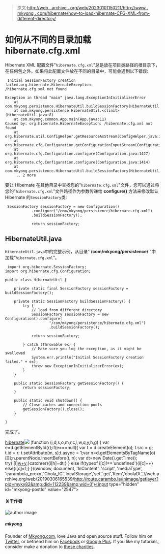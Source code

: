 > 原文:[http://web . archive . org/web/20230101150211/http://www . mkyong . com/hibernate/how-to-load-hibernate-CFG-XML-from-different-directory/](http://web.archive.org/web/20230101150211/http://www.mkyong.com/hibernate/how-to-load-hibernate-cfg-xml-from-different-directory/)

# 如何从不同的目录加载 hibernate.cfg.xml

Hibernate XML 配置文件"`hibernate.cfg.xml`"总是放在项目类路径的根目录下，在任何包之外。如果将此配置文件放在不同的目录中，可能会遇到以下错误:

```
 Initial SessionFactory creation failed.org.hibernate.HibernateException: 
/hibernate.cfg.xml not found

Exception in thread "main" java.lang.ExceptionInInitializerError
	at com.mkyong.persistence.HibernateUtil.buildSessionFactory(HibernateUtil.java:25)
	at com.mkyong.persistence.HibernateUtil.<clinit>(HibernateUtil.java:8)
	at com.mkyong.common.App.main(App.java:11)
Caused by: org.hibernate.HibernateException: /hibernate.cfg.xml not found
	at org.hibernate.util.ConfigHelper.getResourceAsStream(ConfigHelper.java:147)
	at org.hibernate.cfg.Configuration.getConfigurationInputStream(Configuration.java:1405)
	at org.hibernate.cfg.Configuration.configure(Configuration.java:1427)
	at org.hibernate.cfg.Configuration.configure(Configuration.java:1414)
	at com.mkyong.persistence.HibernateUtil.buildSessionFactory(HibernateUtil.java:13)
	... 2 more 
```

要让 Hibernate 在其他目录中查找您的"`hibernate.cfg.xml`"文件，您可以通过将您的"`hibernate.cfg.xml`"文件路径作为参数传递给 **configure()** 方法来修改默认 Hibernate 的`SessionFactory`类:

```
 SessionFactory sessionFactory = new Configuration()
            .configure("/com/mkyong/persistence/hibernate.cfg.xml")
            .buildSessionFactory();

            return sessionFactory; 
```

## HibernateUtil.java

`HibernateUtil.java`中的完整示例，从目录“ **/com/mkyong/persistence/** ”中加载“`hibernate.cfg.xml`”。

```
 import org.hibernate.SessionFactory;
import org.hibernate.cfg.Configuration;

public class HibernateUtil {

	private static final SessionFactory sessionFactory = buildSessionFactory();

	private static SessionFactory buildSessionFactory() {
		try {
			// load from different directory
			SessionFactory sessionFactory = new Configuration().configure(
					"/com/mkyong/persistence/hibernate.cfg.xml")
					.buildSessionFactory();

			return sessionFactory;

		} catch (Throwable ex) {
			// Make sure you log the exception, as it might be swallowed
			System.err.println("Initial SessionFactory creation failed." + ex);
			throw new ExceptionInInitializerError(ex);
		}
	}

	public static SessionFactory getSessionFactory() {
		return sessionFactory;
	}

	public static void shutdown() {
		// Close caches and connection pools
		getSessionFactory().close();
	}

} 
```

完成了。

[hibernate](http://web.archive.org/web/20190306165539/http://www.mkyong.com/tag/hibernate/)![](../Images/9cb8ec25a5cd9418dab2687fdf62e6d6.png) (function (i,d,s,o,m,r,c,l,w,q,y,h,g) { var e=d.getElementById(r);if(e===null){ var t = d.createElement(o); t.src = g; t.id = r; t.setAttribute(m, s);t.async = 1;var n=d.getElementsByTagName(o)[0];n.parentNode.insertBefore(t, n); var dt=new Date().getTime(); try{i[l][w+y](h,i[l][q+y](h)+'&amp;'+dt);}catch(er){i[h]=dt;} } else if(typeof i[c]!=='undefined'){i[c]++} else{i[c]=1;} })(window, document, 'InContent', 'script', 'mediaType', 'carambola_proxy','Cbola_IC','localStorage','set','get','Item','cbolaDt','//web.archive.org/web/20190306165539/http://route.carambo.la/inimage/getlayer?pid=myky82&amp;did=112239&amp;wid=0')<input type="hidden" id="mkyong-postId" value="2547">

#### 关于作者

![author image](../Images/e1764ec70ed82bc21927a4368e39621b.png)

##### mkyong

Founder of [Mkyong.com](http://web.archive.org/web/20190306165539/http://mkyong.com/), love Java and open source stuff. Follow him on [Twitter](http://web.archive.org/web/20190306165539/https://twitter.com/mkyong), or befriend him on [Facebook](http://web.archive.org/web/20190306165539/http://www.facebook.com/java.tutorial) or [Google Plus](http://web.archive.org/web/20190306165539/https://plus.google.com/110948163568945735692?rel=author). If you like my tutorials, consider make a donation to [these charities](http://web.archive.org/web/20190306165539/http://www.mkyong.com/blog/donate-to-charity/).